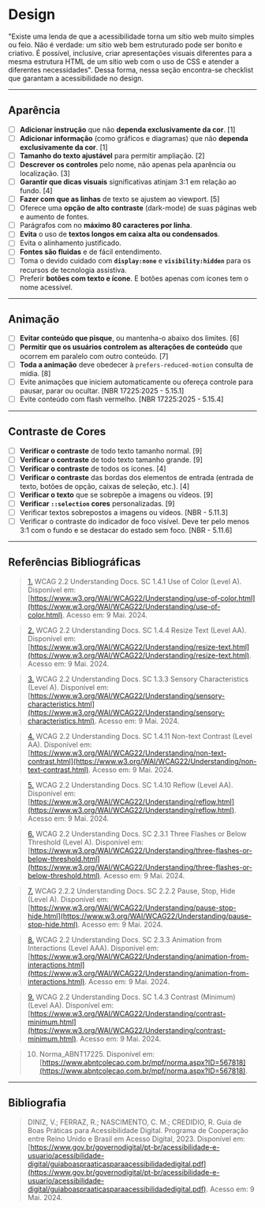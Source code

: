 # Design

"Existe uma lenda de que a acessibilidade torna um sítio web muito simples ou feio. Não é verdade: um sítio web bem estruturado pode ser bonito e criativo. É possível, inclusive, criar apresentações visuais diferentes para a mesma estrutura HTML de um sítio web com o uso de CSS e atender a diferentes necessidades". Dessa forma, nessa seção encontra-se checklist que garantam a acessibilidade no design.

---

## Aparência

- [ ] **Adicionar instrução** que não **dependa exclusivamente da cor**. [1]
- [ ] **Adicionar informação** (como gráficos e diagramas) que não **dependa exclusivamente da cor**. [1]
- [ ] **Tamanho do texto ajustável** para permitir ampliação. [2]
- [ ] **Descrever os controles** pelo nome, não apenas pela aparência ou localização. [3]
- [ ] **Garantir que dicas visuais** significativas atinjam 3:1 em relação ao fundo. [4]
- [ ] **Fazer com que as linhas** de texto se ajustem ao viewport. [5]
- [ ] Oferece uma **opção de alto contraste** (dark-mode) de suas páginas web e aumento de fontes.
- [ ] Parágrafos com no **máximo 80 caracteres por linha**.
- [ ] **Evita** o uso de **textos longos em caixa alta ou condensados**.
- [ ] Evita o alinhamento justificado.
- [ ] **Fontes são fluidas** e de fácil entendimento.
- [ ] Toma o devido cuidado com **`display:none`** e **`visibility:hidden`** para os recursos de tecnologia assistiva.
- [ ] Preferir **botões com texto e ícone**. E botões apenas com ícones tem o nome acessível.

---

## Animação

- [ ] **Evitar conteúdo que pisque**, ou mantenha-o abaixo dos limites. [6]
- [ ] **Permitir que os usuários controlem as alterações de conteúdo** que ocorrem em paralelo com outro conteúdo. [7]
- [ ] **Toda a animação** deve obedecer à `prefers-reduced-motion` consulta de mídia. [8]
- [ ] Evite animações que iniciem automaticamente ou ofereça controle para pausar, parar ou ocultar. [NBR 17225:2025 - 5.15.1]
- [ ] Evite conteúdo com flash vermelho. [NBR 17225:2025 - 5.15.4]

---

## Contraste de Cores

- [ ] **Verificar o contraste** de todo texto tamanho normal. [9]
- [ ] **Verificar o contraste** de todo texto tamanho grande. [9]
- [ ] **Verificar o contraste** de todos os ícones. [4]
- [ ] **Verificar o contraste** das bordas dos elementos de entrada (entrada de texto, botões de opção, caixas de seleção, etc.). [4]
- [ ] **Verificar o texto** que se sobrepõe a imagens ou vídeos. [9]
- [ ] **Verificar `::selection` cores** personalizadas. [9]
- [ ] Verificar textos sobrepostos a imagens ou vídeos. [NBR - 5.11.3]
- [ ] Verificar o contraste do indicador de foco visível. Deve ter pelo menos 3:1 com o fundo e se destacar do estado sem foco. [NBR - 5.11.6]

---

## Referências Bibliográficas

> <a id="RP1" href="#TEC1">1.</a> WCAG 2.2 Understanding Docs. SC 1.4.1 Use of Color (Level A). Disponível em: [https://www.w3.org/WAI/WCAG22/Understanding/use-of-color.html](https://www.w3.org/WAI/WCAG22/Understanding/use-of-color.html). Acesso em: 9 Mai. 2024.

> <a id="RP2" href="#TEC2">2.</a> WCAG 2.2 Understanding Docs. SC 1.4.4 Resize Text (Level AA). Disponível em: [https://www.w3.org/WAI/WCAG22/Understanding/resize-text.html](https://www.w3.org/WAI/WCAG22/Understanding/resize-text.html). Acesso em: 9 Mai. 2024.

> <a id="RP3" href="#TEC3">3.</a> WCAG 2.2 Understanding Docs. SC 1.3.3 Sensory Characteristics (Level A). Disponível em: [https://www.w3.org/WAI/WCAG22/Understanding/sensory-characteristics.html](https://www.w3.org/WAI/WCAG22/Understanding/sensory-characteristics.html). Acesso em: 9 Mai. 2024.

> <a id="RP4" href="#TEC4">4.</a> WCAG 2.2 Understanding Docs. SC 1.4.11 Non-text Contrast (Level AA). Disponível em: [https://www.w3.org/WAI/WCAG22/Understanding/non-text-contrast.html](https://www.w3.org/WAI/WCAG22/Understanding/non-text-contrast.html). Acesso em: 9 Mai. 2024.

> <a id="RP5" href="#TEC5">5.</a> WCAG 2.2 Understanding Docs. SC 1.4.10 Reflow (Level AA). Disponível em: [https://www.w3.org/WAI/WCAG22/Understanding/reflow.html](https://www.w3.org/WAI/WCAG22/Understanding/reflow.html). Acesso em: 9 Mai. 2024.

> <a id="RP6" href="#TEC6">6.</a> WCAG 2.2 Understanding Docs. SC 2.3.1 Three Flashes or Below Threshold (Level A). Disponível em: [https://www.w3.org/WAI/WCAG22/Understanding/three-flashes-or-below-threshold.html](https://www.w3.org/WAI/WCAG22/Understanding/three-flashes-or-below-threshold.html). Acesso em: 9 Mai. 2024.

> <a id="RP7" href="#TEC7">7.</a> WCAG 2.2.2 Understanding Docs. SC 2.2.2 Pause, Stop, Hide (Level A). Disponível em: [https://www.w3.org/WAI/WCAG22/Understanding/pause-stop-hide.html](https://www.w3.org/WAI/WCAG22/Understanding/pause-stop-hide.html). Acesso em: 9 Mai. 2024.

> <a id="RP8" href="#TEC8">8.</a> WCAG 2.2 Understanding Docs. SC 2.3.3 Animation from Interactions (Level AAA). Disponível em: [https://www.w3.org/WAI/WCAG22/Understanding/animation-from-interactions.html](https://www.w3.org/WAI/WCAG22/Understanding/animation-from-interactions.html). Acesso em: 9 Mai. 2024.

> <a id="RP9" href="#TEC9">9.</a> WCAG 2.2 Understanding Docs. SC 1.4.3 Contrast (Minimum) (Level AA). Disponível em: [https://www.w3.org/WAI/WCAG22/Understanding/contrast-minimum.html](https://www.w3.org/WAI/WCAG22/Understanding/contrast-minimum.html). Acesso em: 9 Mai. 2024.

> 10. Norma_ABNT17225. Disponível em: [https://www.abntcolecao.com.br/mpf/norma.aspx?ID=567818](https://www.abntcolecao.com.br/mpf/norma.aspx?ID=567818).

---

## Bibliografia

> DINIZ, V.; FERRAZ, R.; NASCIMENTO, C. M.; CREDIDIO, R. Guia de Boas Práticas para Acessibilidade Digital. Programa de Cooperação entre Reino Unido e Brasil em Acesso Digital, 2023. Disponível em: [https://www.gov.br/governodigital/pt-br/acessibilidade-e-usuario/acessibilidade-digital/guiaboaspraaticasparaacessibilidadedigital.pdf](https://www.gov.br/governodigital/pt-br/acessibilidade-e-usuario/acessibilidade-digital/guiaboaspraaticasparaacessibilidadedigital.pdf). Acesso em: 9 Mai. 2024.
